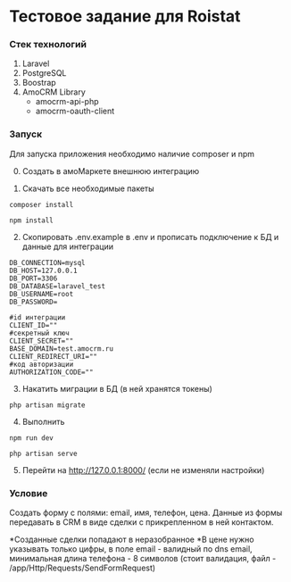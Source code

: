 # Тестовое задание для Roistat

### Стек технологий

1. Laravel
2. PostgreSQL
3. Boostrap
4. AmoCRM Library
    - amocrm-api-php
    - amocrm-oauth-client

### Запуск

Для запуска приложения необходимо наличие composer и npm

0. Создать в амоМаркете внешнюю интеграцию

1. Cкачать все необходимые пакеты

```
composer install
```

```
npm install
```

2. Скопировать .env.example в .env и прописать подключение к БД и данные для интеграции

```
DB_CONNECTION=mysql
DB_HOST=127.0.0.1
DB_PORT=3306
DB_DATABASE=laravel_test
DB_USERNAME=root
DB_PASSWORD=

#id интеграции
CLIENT_ID=""
#секретный ключ
CLIENT_SECRET=""
BASE_DOMAIN=test.amocrm.ru
CLIENT_REDIRECT_URI=""
#код авторизации
AUTHORIZATION_CODE=""
```

3. Накатить миграции в БД (в ней хранятся токены)

```
php artisan migrate
```

4. Выполнить

```
npm run dev
```

```
php artisan serve
```

5. Перейти на http://127.0.0.1:8000/ (если не изменяли настройки)

### Условие

Создать форму с полями: email, имя, телефон, цена.
Данные из формы передавать в CRM в виде сделки с прикрепленном в ней контактом.

\*Созданные сделки попадают в неразобранное
\*В цене нужно указывать только цифры, в поле email - валидный по dns email, минимальная длина телефона - 8 символов (стоит валидация, файл - /app/Http/Requests/SendFormRequest)

